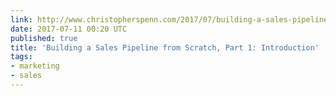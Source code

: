 ```yaml
---
link: http://www.christopherspenn.com/2017/07/building-a-sales-pipeline-from-scratch-part-1-introduction/
date: 2017-07-11 00:20 UTC
published: true
title: 'Building a Sales Pipeline from Scratch, Part 1: Introduction'
tags:
- marketing
- sales
---
```



